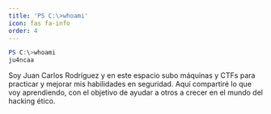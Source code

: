 ```yaml
---
title: 'PS C:\>whoami'
icon: fas fa-info
order: 4
---
```


```powershell
PS C:\>whoami
ju4ncaa
```

Soy Juan Carlos Rodríguez y en este espacio subo máquinas y CTFs para practicar y mejorar mis habilidades en seguridad. Aquí compartiré lo que voy aprendiendo, con el objetivo de ayudar a otros a crecer en el mundo del hacking ético.
